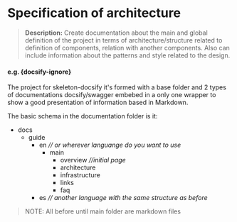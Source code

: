 # Specification of architecture

> **Description:**  Create documentation about the main and global definition of the project in terms of 
> architecture/structure related to definition of components, relation with another components. Also 
> can include information about the patterns and style related to the design.

#### e.g. {docsify-ignore}

The project for skeleton-docsify it's formed with a base folder and 2 types of documentations docsify/swagger embebed in a only one wrapper to show a good 
presentation of information based in Markdown.

The basic schema in the documentation folder is it:

- docs
  - guide
    - en _// or wherever languange do you want to use_
      - main
        - overview _//initial page_
        - architecture
        - infrastructure
        - links
        - faq
    - es _// another language with the same structure as before_

> NOTE: All before until main folder are markdown files 
